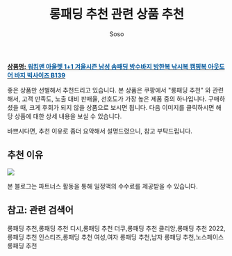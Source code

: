 ﻿---
layout: post
title:  "롱패딩 추천 관련 상품 추천"
author: Soso
categories: [ 패션의류 ]
tags: [롱패딩 추천,롱패딩 추천 디시,롱패딩 추천 더쿠,롱패딩 추천 클리앙,롱패딩 추천 2022,롱패딩 추천 인스티즈,롱패딩 추천 여성,여자 롱패딩 추천,남자 롱패딩 추천,노스페이스 롱패딩 추천]
image: https://ads-partners.coupang.com/image1/cuheEWAuqxx5heBNcv3LV4e0upOnC9mcwjRtlOW1V-VGeZxILWp-jXaevJ-er-ACpvbOOtM01BlRTUL1f8xjUTHe2vIVneyaNjVjz5bXV539CnyGaM_CvA_HfRag4eBPnR6Oj1QA0-iFfMiayhkqzAvYPOvKqPBu77UpxzfcSMo_P5gHNFqCes11d93f00n63pXaEBUXm2Pk1Nmc_2c5PH0WUV3ozDunC0V-PCDtwa1L25u1fbUaZySq7vpUX2OVzMHORJUvhfzIW-JhsXRlnqVKxCHiEjYSPqdhoIYyqGShAVfO 
description: "쿠팡에서 롱패딩 추천 관련 상품으로 가장 고객 선호도가 높은 제품 중 하나입니다."
---

<a href="https://link.coupang.com/re/AFFSDP?lptag=AF5673682&pageKey=7672205892&itemId=20469858683&vendorItemId=79253300135&traceid=V0-153-11c46e66ceb86bc2&clickBeacon=B1Q%2BJqdbSoN660qgofpZSUmSrxeifrZYC85nY%2F2si3XL%2Fo0Y%2B5q0TzryXgIFrDvAvm%2FpDe3m0qYcU%2FfvDY%2BGPi%2FF0j0IBXIoOdofuI5lo7xOo%2BT5ISwv2FAtVQIpd%2FNHdmAIlJz3Zmkrsryj0beg5ccmHaJFirLIqtGNcP%2FkB7ehIxXADoM3d2E%2B508kTjeSgM2MQ9vTAQTBGH7yMdL47iPhCskelHOKgibi72xkKvMeHZLCIhYd%2FL7woTLknUhfgk5wHMaFclptYYELInPaEt3UUqeZchB2Kycxov2xkMR8taZjDfHefh4X6Nos56hTmZr7N0%2Fa7zQcaCZ3h3vmHDncVACVZ8S6j9y4ABaJQ2EHZ%2FO6nix4s1H1d0Gfex09YxXNV7KrrkpqmCmmT5Mzw8QHquGjprgVvOXlnYFr13CIa8JapFZrORLpFtYoQjsVK10RpqJQxMie2PIwyU1yWrL7vRZ0eLpYMndyfrfuikjCsuL93Vxkd6eqE0rj0erzyh3TvCWZFjAaGkmlEH0MPzldW2n33Z%2BoCC7VKgF3HnmtvqJGoL94wTgTm%2B2Pux3XuTf05f11%2BnsRA%2BUYn0P7IBik8XG7KtnpedTaJ0GXOnFk9UEWq61g5DKYSIVu0k3%2BLidtLI5R8bbliEkvpgvU0Qr9kaCoztoGgAFHh2OPYdGv08YmtZTZgmU7rFv00D1nRd2WpEOvj6QQaekKbElAy6DFHgXhEUBO5VWC1H5ZlhGSkt53VAGkE%2FYvn4FAKpRr25vI5DYLmRRPOMiT2cK86B6DSP%2FQR3TtvfQjjqNUousdcZw5OyoQN6vXsfWm%2B0y3HNh2YBxIQcYbsK71100hQK2ilFOAGrl%2F07sW1m0sfyMhlMLyWkmZtYwdeFmCFQ%2Fo&requestid=20231116174308335272393240&token=31850C%7CMIXED"><b>상품명: <font color='#01579B'>워킹맨 아울렛 1+1 겨울시즌 남성 솜패딩 방수바지 방한복 낚시복 캠핑복 아웃도어 바지 빅사이즈 B139</font></b></a>

좋은 상품만 선별해서 추천드리고 있습니다.
본 상품은 쿠팡에서 "롱패딩 추천" 와 관련해서, 고객 만족도, 노출 대비 판매율, 선호도가 가장 높은 제품 중의 하나입니다.
구매하셨을 때, 크게 후회가 되지 않을 상품으로 보시면 됩니다. 
다음 이미지를 클릭하시면 해당 상품에 대한 상세 내용을 보실 수 있습니다.

바쁘시다면, 추천 이유로 좀더 요약해서 설명드렸으니, 참고 부탁드립니다.

## 추천 이유 

<a href="https://link.coupang.com/re/AFFSDP?lptag=AF5673682&pageKey=7672205892&itemId=20469858683&vendorItemId=79253300135&traceid=V0-153-11c46e66ceb86bc2&clickBeacon=B1Q%2BJqdbSoN660qgofpZSUmSrxeifrZYC85nY%2F2si3XL%2Fo0Y%2B5q0TzryXgIFrDvAvm%2FpDe3m0qYcU%2FfvDY%2BGPi%2FF0j0IBXIoOdofuI5lo7xOo%2BT5ISwv2FAtVQIpd%2FNHdmAIlJz3Zmkrsryj0beg5ccmHaJFirLIqtGNcP%2FkB7ehIxXADoM3d2E%2B508kTjeSgM2MQ9vTAQTBGH7yMdL47iPhCskelHOKgibi72xkKvMeHZLCIhYd%2FL7woTLknUhfgk5wHMaFclptYYELInPaEt3UUqeZchB2Kycxov2xkMR8taZjDfHefh4X6Nos56hTmZr7N0%2Fa7zQcaCZ3h3vmHDncVACVZ8S6j9y4ABaJQ2EHZ%2FO6nix4s1H1d0Gfex09YxXNV7KrrkpqmCmmT5Mzw8QHquGjprgVvOXlnYFr13CIa8JapFZrORLpFtYoQjsVK10RpqJQxMie2PIwyU1yWrL7vRZ0eLpYMndyfrfuikjCsuL93Vxkd6eqE0rj0erzyh3TvCWZFjAaGkmlEH0MPzldW2n33Z%2BoCC7VKgF3HnmtvqJGoL94wTgTm%2B2Pux3XuTf05f11%2BnsRA%2BUYn0P7IBik8XG7KtnpedTaJ0GXOnFk9UEWq61g5DKYSIVu0k3%2BLidtLI5R8bbliEkvpgvU0Qr9kaCoztoGgAFHh2OPYdGv08YmtZTZgmU7rFv00D1nRd2WpEOvj6QQaekKbElAy6DFHgXhEUBO5VWC1H5ZlhGSkt53VAGkE%2FYvn4FAKpRr25vI5DYLmRRPOMiT2cK86B6DSP%2FQR3TtvfQjjqNUousdcZw5OyoQN6vXsfWm%2B0y3HNh2YBxIQcYbsK71100hQK2ilFOAGrl%2F07sW1m0sfyMhlMLyWkmZtYwdeFmCFQ%2Fo&requestid=20231116174308335272393240&token=31850C%7CMIXED"><img src="https://thumbnail10.coupangcdn.com/thumbnails/remote/q89/image/vendor_inventory/1242/5527e5135a08c4313b91703f625f182fa66e5782cfbc15f9704f8264a20b.jpg"></a> 

본 블로그는 파트너스 활동을 통해 일정액의 수수료를 제공받을 수 있습니다.

## 참고: 관련 검색어    
롱패딩 추천,롱패딩 추천 디시,롱패딩 추천 더쿠,롱패딩 추천 클리앙,롱패딩 추천 2022,롱패딩 추천 인스티즈,롱패딩 추천 여성,여자 롱패딩 추천,남자 롱패딩 추천,노스페이스 롱패딩 추천